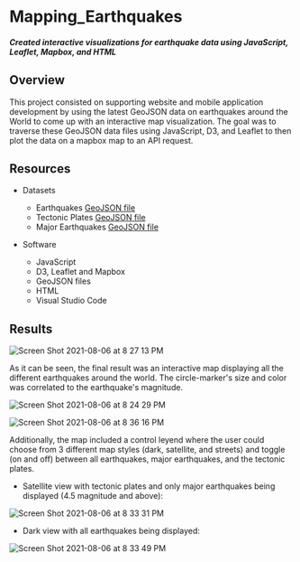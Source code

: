 # Mapping_Earthquakes
#### *Created interactive visualizations for earthquake data using JavaScript, Leaflet, Mapbox, and HTML*

## Overview
This project consisted on supporting website and mobile application development by using the latest GeoJSON data on earthquakes around the World to come up with an interactive map visualization. The goal was to traverse these GeoJSON data files using JavaScript, D3, and Leaflet to then plot the data on a mapbox map to an API request. 

## Resources
- Datasets
  - Earthquakes [GeoJSON file](https://earthquake.usgs.gov/earthquakes/feed/v1.0/summary/all_week.geojson)
  - Tectonic Plates [GeoJSON file](https://raw.githubusercontent.com/fraxen/tectonicplates/master/GeoJSON/PB2002_boundaries.json)
  - Major Earthquakes [GeoJSON file](https://earthquake.usgs.gov/earthquakes/feed/v1.0/summary/4.5_week.geojson)

- Software
  - JavaScript
  - D3, Leaflet and Mapbox
  - GeoJSON files
  - HTML
  - Visual Studio Code

## Results
![Screen Shot 2021-08-06 at 8 27 13 PM](https://user-images.githubusercontent.com/83378141/128581963-884198e2-0291-4852-8971-b65c93df44a6.png)


As it can be seen, the final result was an interactive map displaying all the different earthquakes around the world. The circle-marker's size and color was correlated to the earthquake's magnitude. 

![Screen Shot 2021-08-06 at 8 24 29 PM](https://user-images.githubusercontent.com/83378141/128582012-8cc1ad76-6006-46cf-afea-ed79204e122d.png)

![Screen Shot 2021-08-06 at 8 36 16 PM](https://user-images.githubusercontent.com/83378141/128582240-3e4e1e35-aa61-4a75-aa01-c8cc1eb8f494.png)


Additionally, the map included a control leyend where the user could choose from 3 different map styles (dark, satellite, and streets) and toggle (on and off) between all earthquakes, major earthquakes, and the tectonic plates.  

- Satellite view with tectonic plates and only major earthquakes being displayed (4.5 magnitude and above):

![Screen Shot 2021-08-06 at 8 33 31 PM](https://user-images.githubusercontent.com/83378141/128582182-8be0ce8f-19fe-46a4-9fad-3661b358060c.png)

- Dark view with all earthquakes being displayed:

![Screen Shot 2021-08-06 at 8 33 49 PM](https://user-images.githubusercontent.com/83378141/128582185-9ee9ecda-6dad-4cb2-bef3-c4a2fe09f918.png)
